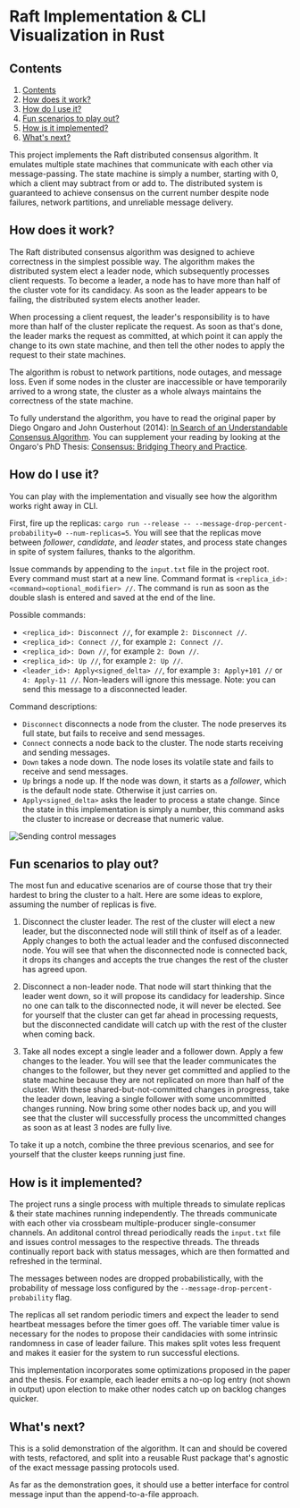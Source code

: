 # Raft Implementation & CLI Visualization in Rust

## Contents
1. [Contents](https://github.com/andreev-io/Raft#contents)
2. [How does it work?](https://github.com/andreev-io/Raft#how-does-it-work)
3. [How do I use it?](https://github.com/andreev-io/Raft#how-do-i-use-it)
4. [Fun scenarios to play out?](https://github.com/andreev-io/Raft#fun-scenarios-to-play-out)
5. [How is it implemented?](https://github.com/andreev-io/Raft#how-is-it-implemented)
6. [What's next?](https://github.com/andreev-io/Raft#whats-next)

This project implements the Raft distributed consensus algorithm. It emulates
multiple state machines that communicate with each other via message-passing.
The state machine is simply a number, starting with 0, which a client may
subtract from or add to. The distributed system is guaranteed to achieve
consensus on the current number despite node failures, network partitions, and
unreliable message delivery.

## How does it work?
The Raft distributed consensus algorithm was designed to achieve correctness in
the simplest possible way. The algorithm makes the distributed system elect a
leader node, which subsequently processes client requests. To become a leader, a
node has to have more than half of the cluster vote for its candidacy. As soon
as the leader appears to be failing, the distributed system elects another
leader.

When processing a client request, the leader's responsibility is to have more
than half of the cluster replicate the request. As soon as that's done, the
leader marks the request as committed, at which point it can apply the change to
its own state machine, and then tell the other nodes to apply the request to
their state machines.

The algorithm is robust to network partitions, node outages, and message loss.
Even if some nodes in the cluster are inaccessible or have temporarily arrived
to a wrong state, the cluster as a whole always maintains the correctness of the
state machine.

To fully understand the algorithm, you have to read the original paper by Diego
Ongaro and John Ousterhout (2014): [In Search of an Understandable Consensus
Algorithm](https://raft.github.io/raft.pdf). You can supplement your reading by
looking at the Ongaro's PhD Thesis: [Consensus: Bridging Theory and
Practice](https://web.stanford.edu/~ouster/cgi-bin/papers/OngaroPhD.pdf).

## How do I use it?
You can play with the implementation and visually see how the algorithm works
right away in CLI.

First, fire up the replicas: `cargo run --release --
--message-drop-percent-probability=0 --num-replicas=5`. You will see that the
replicas move between *follower*, *candidate*, and *leader* states, and process
state changes in spite of system failures, thanks to the algorithm. 

Issue commands by appending to the `input.txt` file in the project root. Every
command must start at a new line. Command format is `<replica_id>:
<command><optional_modifier> //`. The command is run as soon as the double slash
is entered and saved at the end of the line.

Possible commands:
* `<replica_id>: Disconnect //`, for example `2: Disconnect //`.
* `<replica_id>: Connect //`, for example `2: Connect //`.
* `<replica_id>: Down //`, for example `2: Down //`.
* `<replica_id>: Up //`, for example `2: Up //`.
* `<leader_id>: Apply<signed_delta> //`, for example `3: Apply+101 //` or `4:
  Apply-11 //`. Non-leaders will ignore this message. Note: you can send this
  message to a disconnected leader.

Command descriptions:
* `Disconnect` disconnects a node from the cluster. The node preserves its full
  state, but fails to receive and send messages.
* `Connect` connects a node back to the cluster. The node starts receiving and
  sending messages.
* `Down` takes a node down. The node loses its volatile state and fails to receive and send messages.
* `Up` brings a node up. If the node was down, it starts as a *follower*, which
  is the default node state. Otherwise it just carries on.
* `Apply<signed_delta>` asks the leader to process a state change. Since the
  state in this implementation is simply a number, this command asks the cluster
  to increase or decrease that numeric value.

![Sending control messages](https://github.com/andreev-io/Raft/blob/master/screenshots/scenario.png?raw=true)

## Fun scenarios to play out?
The most fun and educative scenarios are of course those that try their hardest
to bring the cluster to a halt. Here are some ideas to explore, assuming the
number of replicas is five.

1. Disconnect the cluster leader. The rest of the cluster will elect a new
   leader, but the disconnected node will still think of itself as of a leader.
   Apply changes to both the actual leader and the confused disconnected node.
   You will see that when the disconnected node is connected back, it drops its
   changes and accepts the true changes the rest of the cluster has agreed upon.

2. Disconnect a non-leader node. That node will start thinking that the leader
   went down, so it will propose its candidacy for leadership. Since no one can
   talk to the disconnected node, it will never be elected. See for yourself
   that the cluster can get far ahead in processing requests, but the
   disconnected candidate will catch up with the rest of the cluster when coming
   back.

3. Take all nodes except a single leader and a follower down. Apply a few
   changes to the leader. You will see that the leader communicates the changes
   to the follower, but they never get committed and applied to the state
   machine because they are not replicated on more than half of the cluster.
   With these shared-but-not-committed changes in progress, take the leader
   down, leaving a single follower with some uncommitted changes running. Now
   bring some other nodes back up, and you will see that the cluster will
   successfully process the uncommitted changes as soon as at least 3 nodes are
   fully live.

To take it up a notch, combine the three previous scenarios, and see for
yourself that the cluster keeps running just fine.

## How is it implemented?
The project runs a single process with multiple threads to simulate replicas &
their state machines running independently. The threads communicate with each
other via crossbeam multiple-producer single-consumer channels. An additonal
control thread periodically reads the `input.txt` file and issues control
messages to the respective threads. The threads continually report back with
status messages, which are then formatted and refreshed in the terminal.

The messages between nodes are dropped probabilistically, with the probability
of message loss configured by the `--message-drop-percent-probability` flag. 

The replicas all set random periodic timers and expect the leader to send
heartbeat messages before the timer goes off. The variable timer value is
necessary for the nodes to propose their candidacies with some intrinsic
randomness in case of leader failure. This makes split votes less frequent and
makes it easier for the system to run successful elections.

This implementation incorporates some optimizations proposed in the paper and
the thesis. For example, each leader emits a no-op log entry (not shown in
output) upon election to make other nodes catch up on backlog changes quicker.

## What's next?
This is a solid demonstration of the algorithm. It can and should be covered
with tests, refactored, and split into a reusable Rust package that's agnostic
of the exact message passing protocols used.

As far as the demonstration goes, it should use a better interface for
control message input than the append-to-a-file approach.
